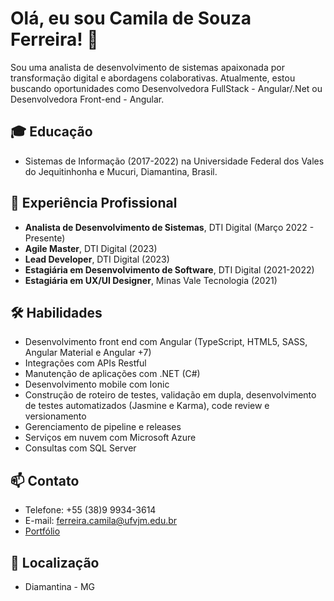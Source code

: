 # Olá, eu sou Camila de Souza Ferreira! 👋

Sou uma analista de desenvolvimento de sistemas apaixonada por transformação digital e abordagens colaborativas. Atualmente, estou buscando oportunidades como Desenvolvedora FullStack - Angular/.Net ou Desenvolvedora Front-end - Angular.

## 🎓 Educação

- Sistemas de Informação (2017-2022) na Universidade Federal dos Vales do Jequitinhonha e Mucuri, Diamantina, Brasil.

## 💼 Experiência Profissional

- **Analista de Desenvolvimento de Sistemas**, DTI Digital (Março 2022 - Presente)
- **Agile Master**, DTI Digital (2023)
- **Lead Developer**, DTI Digital (2023)
- **Estagiária em Desenvolvimento de Software**, DTI Digital (2021-2022)
- **Estagiária em UX/UI Designer**, Minas Vale Tecnologia (2021)

## 🛠️ Habilidades

- Desenvolvimento front end com Angular (TypeScript, HTML5, SASS, Angular Material e Angular +7)
- Integrações com APIs Restful
- Manutenção de aplicações com .NET (C#)
- Desenvolvimento mobile com Ionic
- Construção de roteiro de testes, validação em dupla, desenvolvimento de testes automatizados (Jasmine e Karma), code review e versionamento
- Gerenciamento de pipeline e releases
- Serviços em nuvem com Microsoft Azure
- Consultas com SQL Server

## 📫 Contato

- Telefone: +55 (38)9 9934-3614
- E-mail: ferreira.camila@ufvjm.edu.br
- [Portfólio](https://camilaf3rreira.github.io/vcard-personal-portfolio)

## 📍 Localização

- Diamantina - MG
